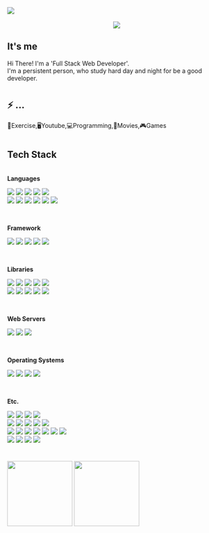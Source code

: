 
<div>
<img src="https://user-images.githubusercontent.com/57648788/214495859-382f44b4-929f-4893-b299-f4b4776d8398.png"/>

<br>
<br>
<div align="center">
<img src="https://readme-typing-svg.demolab.com?font=Fira+Code&weight=700&size=36&duration=2000&pause=1000&background=FFFFFF00&center=true&repeat=true&width=600&lines=%F0%9F%91%8B+Hi+there!+;+Welcom+to+'Harris+World'+%E2%9C%A8"/>
</div>




<h2>It's me</h2>
<pr>Hi There! I'm a 'Full Stack Web Developer'.<br>
I'm a persistent person, who study hard day and night for be a good developer.</pr>
  
#
<h2>⚡ ...</h2>
<p>💪Exercise,🖥Youtube,💻Programming,🎥Movies,🎮Games</p>
  
#
<h2>Tech Stack </h2>

<!-- <img src="https://shields.io/badge/-444?logo=&logoColor=white&style=flat-square"/<b>--></b>

<!-- &logoColor=white -->
<br>
<b>Languages</b>
<p>
    <img src="https://shields.io/badge/Java-444?logo=CoffeeScript&logoColor=white&style=flat-square"/>
    <img src="https://shields.io/badge/Javascript-444?logo=javascript&logoColor=white&style=flat-square"/>
    <img src="https://shields.io/badge/TypeScript-444?logo=typescript&logoColor=white&style=flat-square"/>
    <img src="https://shields.io/badge/C%23-444?logo=csharp&logoColor=white&style=flat-square"/>
    <img src="https://shields.io/badge/HTML5-444?logo=html5&logoColor=white&style=flat-square"/>
    <br>
    <img src="https://shields.io/badge/CSS3-444?logo=css3&logoColor=white&style=flat-square"/>
    <img src="https://shields.io/badge/SASS-444?logo=SASS&logoColor=white&style=flat-square"/>
    <img src="https://shields.io/badge/Markdown-444?logo=markdown&logoColor=white&style=flat-square"/>
    <img src="https://shields.io/badge/Shell-444?logo=shell&logoColor=white&style=flat-square"/>
    <img src="https://shields.io/badge/PowerShell-444?logo=PowerShell&logoColor=white&style=flat-square"/>
    <img src="https://shields.io/badge/JSON-444?logo=JSON&logoColor=white&style=flat-square"/>
</p>
<br>

<b>Framework</b>
<p>
    <img src="https://shields.io/badge/Node.js-444?logo=nodedotjs&logoColor=white&style=flat-square"/>
    <img src="https://shields.io/badge/Express-444?logo=express&logoColor=white&style=flat-square"/>
    <img src="https://shields.io/badge/Spring-444?logo=spring&logoColor=white&style=flat-square"/>
    <img src="https://shields.io/badge/Electron-444?logo=Electron&logoColor=white&style=flat-square"/>
    <img src="https://shields.io/badge/WebSquare-444?logo=Purism&logoColor=white&style=flat-square"/>
</p>
<br>

<b>Libraries</b>
<p>
    <img src="https://shields.io/badge/Vue.js-444?logo=vuedotjs&logoColor=white&style=flat-square"/>
    <img src="https://shields.io/badge/JQuery-444?logo=JQuery&logoColor=white&style=flat-square"/>
    <img src="https://shields.io/badge/Socket.io-444?logo=socketdotio&logoColor=white&style=flat-square"/>
    <img src="https://shields.io/badge/Chart.js-444?logo=chartdotjs&logoColor=white&style=flat-square"/>
    <img src="https://shields.io/badge/npm-444?logo=npm&logoColor=white&style=flat-square"/>
    <br>
    <img src="https://shields.io/badge/.ENV-444?logo=dotenv&logoColor=white&style=flat-square"/>
    <img src="https://shields.io/badge/ESLint-444?logo=ESLint&logoColor=white&style=flat-square"/>
    <img src="https://shields.io/badge/SonarQube-444?logo=SonarQube&logoColor=white&style=flat-square"/>
    <img src="https://shields.io/badge/Sequelize-444?logo=sequelize&logoColor=white&style=flat-square"/>
    <img src="https://shields.io/badge/Darknet-444?logo=Terraform&logoColor=white&style=flat-square"/>
</p>
<br>

<b>Web Servers</b>
<p>
    <img src="https://shields.io/badge/NGINX-444?logo=NGINX&logoColor=white&style=flat-square"/>
    <img src="https://shields.io/badge/Apache Tomcat-444?logo=apachetomcat&logoColor=white&style=flat-square"/>
    <img src="https://shields.io/badge/JSP-444?logo=Purism&logoColor=white&style=flat-square"/>
</p>
<br>

<b>Operating Systems</b>
<p>
    <img src="https://shields.io/badge/Linux-444?logo=Linux&logoColor=white&style=flat-square"/>
    <img src="https://shields.io/badge/Ubuntu-444?logo=Ubuntu&logoColor=white&style=flat-square"/>
    <img src="https://shields.io/badge/CentOS-444?logo=CentOS&logoColor=white&style=flat-square"/>
    <img src="https://shields.io/badge/Windows-444?logo=Windows&logoColor=white&style=flat-square"/>
</p>
<br>

<b>Etc.</b>
<p>
    <img src="https://shields.io/badge/Docker-444?logo=Docker&logoColor=white&style=flat-square"/>
    <img src="https://shields.io/badge/Google Cloud Platform-444?logo=Googlecloud&logoColor=white&style=flat-square"/>
    <img src="https://shields.io/badge/HAProxy-444?logo=Prezi&logoColor=white&style=flat-square"/>
    <img src="https://shields.io/badge/Firebase-444?logo=Firebase&logoColor=white&style=flat-square"/>
    <br>
    <img src="https://shields.io/badge/Jenkins-444?logo=jenkins&logoColor=white&style=flat-square"/>
    <img src="https://shields.io/badge/RabbitMQ-444?logo=RabbitMQ&logoColor=white&style=flat-square"/>
    <img src="https://shields.io/badge/Redis-444?logo=redis&logoColor=white&style=flat-square"/>
    <img src="https://shields.io/badge/WebRTC-444?logo=WebRTC&logoColor=white&style=flat-square"/>
    <img src="https://shields.io/badge/PM2-444?logo=PM2&logoColor=white&style=flat-square"/>
    <br>
    <img src="https://shields.io/badge/git-444?logo=git&logoColor=white&style=flat-square"/>
    <img src="https://shields.io/badge/svn-444?logo=svn&logoColor=white&style=flat-square"/>
    <img src="https://shields.io/badge/Oracle-444?logo=Oracle&logoColor=white&style=flat-square"/>
    <img src="https://shields.io/badge/MySQL-444?logo=MySQL&logoColor=white&style=flat-square"/>
    <img src="https://shields.io/badge/MariaDB-444?logo=MariaDB&logoColor=white&style=flat-square"/>
    <img src="https://shields.io/badge/JWT-444?logo=Jsonwebtokens&logoColor=white&style=flat-square"/>
    <img src="https://shields.io/badge/PWA-444?logo=PWA&logoColor=white&style=flat-square"/>
    <br>
    <img src="https://shields.io/badge/TensorFlow-444?logo=Tensorflow&logoColor=white&style=flat-square"/>
    <img src="https://shields.io/badge/OpenCV-444?logo=OpenCV&logoColor=white&style=flat-square"/>
    <img src="https://shields.io/badge/Figma-444?logo=Figma&logoColor=white&style=flat-square"/>
    <img src="https://shields.io/badge/Notion-444?logo=Notion&logoColor=white&style=flat-square"/>
    
</p>

<!-- 
json web token
jenkins
rabbitmq
redis
mysql
figma
notion
docker

 -->

#
<img src ="https://github-readme-stats-sigma-five.vercel.app/api?username=harris91&show_icons=true&theme=tokyonight" height='150'/>
<img src ="https://github-readme-stats-sigma-five.vercel.app/api/top-langs/?username=harris91&layout=compact&theme=tokyonight" height='150'/>

</div>

